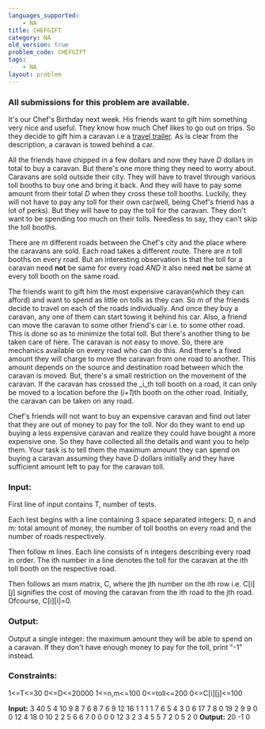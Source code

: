 ```yaml
---
languages_supported:
    - NA
title: CHEFGIFT
category: NA
old_version: true
problem_code: CHEFGIFT
tags:
    - NA
layout: problem
---
```

###  All submissions for this problem are available. 

It's our Chef's Birthday next week. His friends want to gift him something very nice and useful. They know how much Chef likes to go out on trips. So they decide to gift him a caravan i.e a [travel trailer](http://en.wikipedia.org/wiki/Travel_trailer). As is clear from the description, a caravan is towed behind a car.


 All the friends have chipped in a few dollars and now they have _D_ dollars in total to buy a caravan. But there's one more thing they need to worry about. Caravans are sold outside their city. They will have to travel through various toll booths to buy one and bring it back. And they will have to pay some amount from their total _D_ when they cross these toll booths. Luckily, they will not have to pay any toll for their own car(well, being Chef's friend has a lot of perks). But they will have to pay the toll for the caravan. They don't want to be spending too much on their tolls. Needless to say, they can't skip the toll booths.

There are _m_ different roads between the Chef's city and the place where the caravans are sold. Each road takes a different route. There are _n_ toll booths on every road. But an interesting observation is that the toll for a caravan need **not** be same for every road _AND_ it also need **not** be same at every toll booth on the same road.

The friends want to gift him the most expensive caravan(which they can afford) and want to spend as little on tolls as they can. So _m_ of the friends decide to travel on each of the roads individually. And once they buy a caravan, any one of them can start towing it behind his car. Also, a friend can move the caravan to some other friend's car i.e. to some other road. This is done so as to minimize the total toll. But there's another thing to be taken care of here. The caravan is not easy to move. So, there are mechanics available on every road who can do this. And there's a fixed amount they will charge to move the caravan from one road to another. This amount depends on the source and destination road between which the caravan is moved. But, there's a small restriction on the movement of the caravan. If the caravan has crossed the _i_th toll booth on a road, it can only be moved to a location before the (_i+1_)th booth on the other road. Initially, the caravan can be taken on any road.

Chef's friends will not want to buy an expensive caravan and find out later that they are out of money to pay for the toll. Nor do they want to end up buying a less expensive caravan and realize they could have bought a more expensive one. So they have collected all the details and want you to help them. Your task is to tell them the maximum amount they can spend on buying a caravan assuming they have D dollars initially and they have sufficient amount left to pay for the caravan toll.

### Input:

First line of input contains T, number of tests.

Each test begins with a line containing 3 space separated integers: D, n and m: total amount of money, the number of toll booths on every road and the number of roads respectively.

Then follow m lines. Each line consists of n integers describing every road in order. The ith number in a line denotes the toll for the caravan at the ith toll booth on the respective road.

Then follows an mxm matrix, C, where the jth number on the ith row i.e. C\[i\]\[j\] signifies the cost of moving the caravan from the ith road to the jth road. Ofcourse, C\[i\]\[i\]=0.

### Output:

Output a single integer: the maximum amount they will be able to spend on a caravan. If they don't have enough money to pay for the toll, print "-1" instead.

### Constraints:

1<=T<=30
 0<=D<=20000
 1<=n,m<=100 
 0<=toll<=200
 0<=C\[i\]\[j\]<=100

 **Input:**
 3
 40 5 4
 10 9 8 7 6
 8 7 6 9 12
 16 1 1 1 1
 7 6 5 4 3
 0 6 17 7
 8 0 19 2
 9 9 0 0
 12 4 18 0
 10 2 2
 5 6
 6 7
 0 0
 0 0
 12 3 2
 3 4 5
 5 7 2
 0 5
 2 0
 **Output:**
 20
 -1
 0
